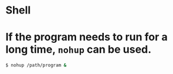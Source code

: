 # Shell

# If the program needs to run for a long time, ```nohup``` can be used.

```bash
$ nohup /path/program &
```
